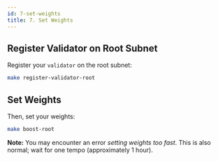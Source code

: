 ```yaml
---
id: 7-set-weights
title: 7. Set Weights
---
```


## Register Validator on Root Subnet

Register your `validator` on the root subnet:

```bash
make register-validator-root
```

## Set Weights

Then, set your weights:

```bash
make boost-root
```

**Note:** You may encounter an error _setting weights too fast_. This is also normal; wait for one tempo (approximately 1 hour).
